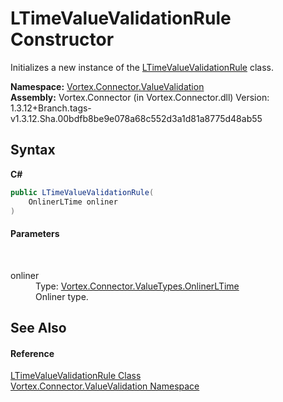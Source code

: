 # LTimeValueValidationRule Constructor 
 

Initializes a new instance of the <a href="T_Vortex_Connector_ValueValidation_LTimeValueValidationRule.md">LTimeValueValidationRule</a> class.

**Namespace:**&nbsp;<a href="N_Vortex_Connector_ValueValidation.md">Vortex.Connector.ValueValidation</a><br />**Assembly:**&nbsp;Vortex.Connector (in Vortex.Connector.dll) Version: 1.3.12+Branch.tags-v1.3.12.Sha.00bdfb8be9e078a68c552d3a1d81a8775d48ab55

## Syntax

**C#**<br />
``` C#
public LTimeValueValidationRule(
	OnlinerLTime onliner
)
```


#### Parameters
&nbsp;<dl><dt>onliner</dt><dd>Type: <a href="T_Vortex_Connector_ValueTypes_OnlinerLTime.md">Vortex.Connector.ValueTypes.OnlinerLTime</a><br />Onliner type.</dd></dl>

## See Also


#### Reference
<a href="T_Vortex_Connector_ValueValidation_LTimeValueValidationRule.md">LTimeValueValidationRule Class</a><br /><a href="N_Vortex_Connector_ValueValidation.md">Vortex.Connector.ValueValidation Namespace</a><br />